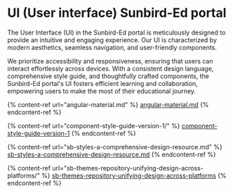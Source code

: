 # UI (User interface) Sunbird-Ed portal

The User Interface (UI) in the Sunbird-Ed portal is meticulously designed to provide an intuitive and engaging experience. Our UI is characterized by modern aesthetics, seamless navigation, and user-friendly components.&#x20;

We prioritize accessibility and responsiveness, ensuring that users can interact effortlessly across devices. With a consistent design language, comprehensive style guide, and thoughtfully crafted components, the Sunbird-Ed portal's UI fosters efficient learning and collaboration, empowering users to make the most of their educational journey.

{% content-ref url="angular-material.md" %}
[angular-material.md](angular-material.md)
{% endcontent-ref %}

{% content-ref url="component-style-guide-version-1/" %}
[component-style-guide-version-1](component-style-guide-version-1/)
{% endcontent-ref %}

{% content-ref url="sb-styles-a-comprehensive-design-resource.md" %}
[sb-styles-a-comprehensive-design-resource.md](sb-styles-a-comprehensive-design-resource.md)
{% endcontent-ref %}

{% content-ref url="sb-themes-repository-unifying-design-across-platforms/" %}
[sb-themes-repository-unifying-design-across-platforms](sb-themes-repository-unifying-design-across-platforms/)
{% endcontent-ref %}
